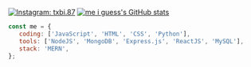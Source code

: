 [![Instagram: txbi.87](https://img.shields.io/badge/Instagram-E4405F?style=for-the-badge&logo=instagram&logoColor=white)](https://instagram.com/txbi.87?utm_medium=copy_link)
[![me i guess's GitHub stats](https://github-readme-stats.vercel.app/api?username=meiguess)](https://github.com/anuraghazra/github-readme-stats)
```javascript
const me = {
   coding: ['JavaScript', 'HTML', 'CSS', 'Python'],
   tools: ['NodeJS', 'MongoDB', 'Express.js', 'ReactJS', 'MySQL'],
   stack: 'MERN',
};
```
